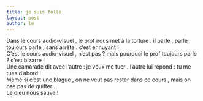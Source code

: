 ```yaml
---
title: je suis folle 
layout: post
author: lm
---
```

<p>Dans le cours audio-visuel , le prof nous met à la torture . il parle , parle , toujours parle , sans arrête . c’est ennuyant !<br />
C’est le cours audio-visuel , n’est pas ? mais pourquoi le prof toujours parle ? c’est bizarre !<br />
Une camarade dit avec l’autre : je veux me tuer . l’autre lui répond : tu me tues d’abord !<br />
Même si c’est une blague , on ne veut pas rester dans ce cours , mais on ose pas de quitter .<br />
Le dieu nous sauve !</p>
